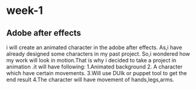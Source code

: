 # week-1
## Adobe after effects
i will create an animated character in the adobe after effects. As,i have already designed some characters in my past project.
So,i wondered how my work will look in motion.That is why i decided to take a project in animation .it will have following:
1.Animated background
2. A character which have certain movements.
3.Will use DUIk or puppet tool to get the end result
4.The character will have movement of hands,legs,arms.
